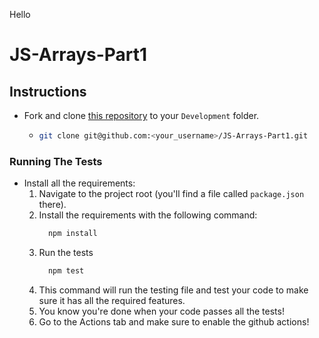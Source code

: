 Hello

# JS-Arrays-Part1

## Instructions

- Fork and clone [this repository](https://github.com/JoinCODED/JS-Arrays-Part1) to your `Development` folder.
  - ```bash
    git clone git@github.com:<your_username>/JS-Arrays-Part1.git
    ```

### Running The Tests

- Install all the requirements:
  1.  Navigate to the project root (you'll find a file called `package.json` there).
  2.  Install the requirements with the following command:
      ```bash
        npm install
      ```
  3.  Run the tests
      ```bash
        npm test
      ```
  4.  This command will run the testing file and test your code to make sure it has all the required features.
  5.  You know you're done when your code passes all the tests!
  6.  Go to the Actions tab and make sure to enable the github actions!
